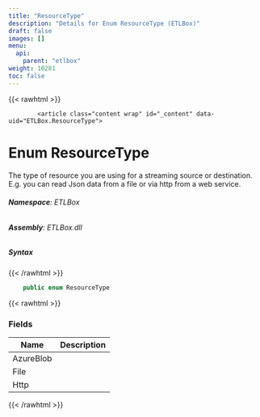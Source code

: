 ```yaml
---
title: "ResourceType"
description: "Details for Enum ResourceType (ETLBox)"
draft: false
images: []
menu:
  api:
    parent: "etlbox"
weight: 10281
toc: false
---
```


{{< rawhtml >}}

            <article class="content wrap" id="_content" data-uid="ETLBox.ResourceType">
  <h1 id="ETLBox_ResourceType" data-uid="ETLBox.ResourceType" class="text-break">Enum ResourceType
</h1>
  <div class="markdown level0 summary"><p>The type of resource you are using for a streaming source or destination.
E.g. you can read Json data from a file or via http from a web service.</p>
</div>
  <div class="markdown level0 conceptual"></div>
<h6><strong>Namespace</strong>: ETLBox</h6>
  <h6><strong>Assembly</strong>: ETLBox.dll</h6>
  <h5 id="ETLBox_ResourceType_syntax">Syntax</h5>
{{< /rawhtml >}}

```C#
    public enum ResourceType
```

{{< rawhtml >}}
  <h3 id="fields">Fields
</h3>
  <table class="table table-bordered table-striped table-condensed">
    <thead>
      <tr>
        <th>Name</th>
        <th>Description</th>
      </tr>
    <thead>
    <tbody>
      <tr>
        <td id="ETLBox_ResourceType_AzureBlob">AzureBlob</td>
        <td></td>
      </tr>
      <tr>
        <td id="ETLBox_ResourceType_File">File</td>
        <td></td>
      </tr>
      <tr>
        <td id="ETLBox_ResourceType_Http">Http</td>
        <td></td>
      </tr>
    </tbody>
  </thead></thead></table>

{{< /rawhtml >}}
